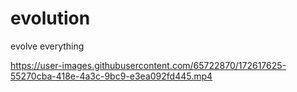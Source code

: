 # evolution
evolve everything 


https://user-images.githubusercontent.com/65722870/172617625-55270cba-418e-4a3c-9bc9-e3ea092fd445.mp4


